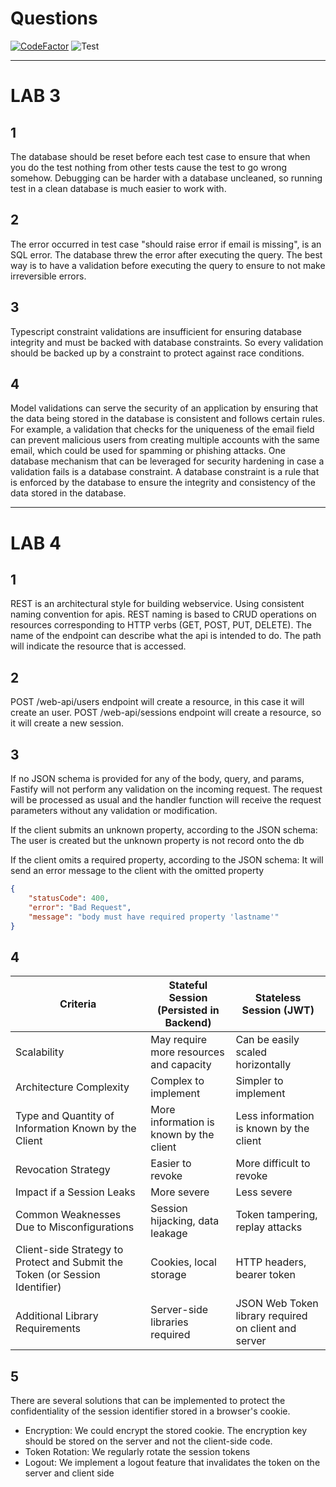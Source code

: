# Questions

[![CodeFactor](https://www.codefactor.io/repository/github/akars/s9-lab-sc/badge)](https://www.codefactor.io/repository/github/akars/s9-lab-sc)
![Test](https://github.com/Akars/s9-lab-sc/actions/workflows/ci.yaml/badge.svg)


----
# LAB 3

## 1

The database should be reset before each test case to ensure that when you do the test nothing from other tests cause the test to go wrong somehow.
Debugging can be harder with a database uncleaned, so running test in a clean database is much easier to work with.

## 2

The error occurred in test case "should raise error if email is missing", is an SQL error. The database threw the error after executing the query. The best way is to have a validation before executing the query
to ensure to not make irreversible errors.

## 3

Typescript constraint validations are insufficient for ensuring database integrity and must be backed with database constraints.
So every validation should be backed up by a constraint to protect against race conditions.

## 4

Model validations can serve the security of an application by ensuring that the data being stored in the database is consistent and follows certain rules. For example, a validation that checks for the uniqueness of the email field can prevent malicious users from creating multiple accounts with the same email, which could be used for spamming or phishing attacks.
One database mechanism that can be leveraged for security hardening in case a validation fails is a database constraint. A database constraint is a rule that is enforced by the database to ensure the integrity and consistency of the data stored in the database.

---------
# LAB 4

## 1

REST is an architectural style for building webservice. Using consistent naming convention for apis. REST naming is based to CRUD operations on resources corresponding to HTTP verbs (GET, POST, PUT, DELETE). The name of the endpoint can describe what the api is intended to do. The path will indicate the resource that is accessed. 

## 2

POST /web-api/users endpoint will create a resource, in this case it will create an user.
POST /web-api/sessions endpoint will create a resource, so it will create a new session.

## 3

If no JSON schema is provided for any of the body, query, and params, Fastify will not perform any validation on the incoming request. The request will be processed as usual and the handler function will receive the request parameters without any validation or modification.

If the client submits an unknown property, according to the JSON schema:
The user is created but the unknown property is not record onto the db

If the client omits a required property, according to the JSON schema:
It will send an error message to the client with the omitted property
```json
{
    "statusCode": 400,
    "error": "Bad Request",
    "message": "body must have required property 'lastname'"
}
```
## 4

| Criteria                                                                     | Stateful Session (Persisted in Backend) | Stateless Session (JWT)                              |
|------------------------------------------------------------------------------|-----------------------------------------|------------------------------------------------------|
| Scalability                                                                  | May require more resources and capacity | Can be easily scaled horizontally                    |
| Architecture Complexity                                                      | Complex to implement                    | Simpler to implement                                 |
| Type and Quantity of Information Known by the Client                         | More information is known by the client | Less information is known by the client              |
| Revocation Strategy                                                          | Easier to revoke                        | More difficult to revoke                             |
| Impact if a Session Leaks                                                    | More severe                             | Less severe                                          |
| Common Weaknesses Due to Misconfigurations                                   | Session hijacking, data leakage         | Token tampering, replay attacks                      |
| Client-side Strategy to Protect and Submit the Token (or Session Identifier) | Cookies, local storage                  | HTTP headers, bearer token                           |
| Additional Library Requirements                                              | Server-side libraries required          | JSON Web Token library required on client and server |


## 5
There are several solutions that can be implemented to protect the confidentiality of the session identifier stored in a browser's cookie.

- Encryption: We could encrypt the stored cookie. The encryption key should be stored on the server and not the client-side code.
- Token Rotation: We regularly rotate the session tokens
- Logout: We implement a logout feature that invalidates the token on the server and client side
